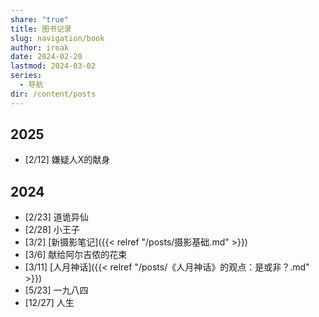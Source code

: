 ```yaml
---
share: "true"
title: 图书记录
slug: navigation/book
author: iroak
date: 2024-02-20
lastmod: 2024-03-02
series:
  - 导航
dir: /content/posts
---
```

## 2025
* [2/12]  嫌疑人X的献身

## 2024
* [2/23]  道诡异仙
* [2/28]  小王子
* [3/2]  [新摄影笔记]({{< relref "/posts/摄影基础.md" >}})
* [3/6]  献给阿尔吉侬的花束
* [3/11]  [人月神话]({{< relref "/posts/《人月神话》的观点：是或非？.md" >}})
* [5/23]  一九八四
* [12/27]  人生
